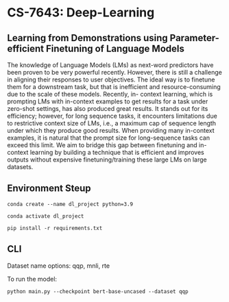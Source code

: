 # CS-7643: Deep-Learning
## Learning from Demonstrations using Parameter-efficient Finetuning of Language Models

The knowledge of Language Models (LMs) as next-word predictors have been proven to be very powerful recently.
However, there is still a challenge in aligning their responses to user objectives. The ideal way is to finetune them
for a downstream task, but that is inefficient and resource-consuming due to the scale of these models. Recently, in-
context learning, which is prompting LMs with in-context examples to get results for a task under zero-shot settings,
has also produced great results. It stands out for its efficiency; however, for long sequence tasks, it encounters
limitations due to restrictive context size of LMs, i.e., a maximum cap of sequence length under which they produce
good results. When providing many in-context examples, it is natural that the prompt size for long-sequence tasks
can exceed this limit. We aim to bridge this gap between finetuning and in-context learning by building a technique
that is efficient and improves outputs without expensive finetuning/training these large LMs on large datasets.


## Environment Steup

```conda create --name dl_project python=3.9```

```conda activate dl_project ```

```pip install -r requirements.txt```


## CLI

Dataset name options: qqp, mnli, rte

To run the model:

```python main.py --checkpoint bert-base-uncased --dataset qqp```
